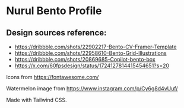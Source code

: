 # Nurul Bento Profile

## Design sources reference:
- https://dribbble.com/shots/22902217-Bento-CV-Framer-Template
- https://dribbble.com/shots/22958610-Bento-Grid-Illustrations
- https://dribbble.com/shots/20869685-Copilot-bento-box
- https://x.com/60fpsdesign/status/1724127814415454651?s=20

Icons from https://fontawesome.com/

Watermelon image from https://www.instagram.com/p/Cy6g8d4vUuf/

Made with Tailwind CSS.
